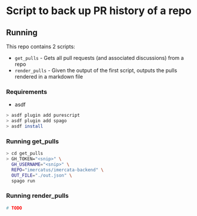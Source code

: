 # Script to back up PR history of a repo

## Running
This repo contains 2 scripts:
- `get_pulls` - Gets all pull requests (and associated discussions) from a repo
- `render_pulls` - Given the output of the first script, outputs the pulls rendered in a markdown file

### Requirements
- asdf

```sh
> asdf plugin add purescript
> asdf plugin add spago
> asdf install
```

### Running get_pulls
```sh
> cd get_pulls
> GH_TOKEN="<snip>" \
  GH_USERNAME="<snip>" \
  REPO="imercatus/imercata-backend" \
  OUT_FILE="./out.json" \
  spago run
```

### Running render_pulls
```sh
# TODO
```
